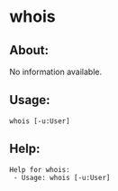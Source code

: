 whois
====================

About:
--------------------
No information available.

Usage:
--------------------
```
whois [-u:User] 
```

Help:
--------------------
```
Help for whois:
 - Usage: whois [-u:User] 

```
